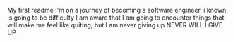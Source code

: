 My first readme
I'm on a journey of becoming a software engineer, i known is going to be difficulty I am aware that I am going to encounter things that will make me feel like quiting, but I am never giving up
NEVER WILL I GIVE UP
